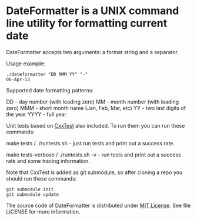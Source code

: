 # DateFormatter is a UNIX command line utility for formatting current date

DateFormatter accepts two arguments: a format string and a separator.

Usage example:

```
./dateformatter "DD MMM YY" "-"
06-Apr-13
```

Supported date formatting patterns:

DD - day number (with leading zero)
MM - month number (with leading zero)
MMM - short month name (Jan, Feb, Mar, etc)
YY - two last digits of the year
YYYY - full year

Unit tests based on [CxxTest](https://github.com/CxxTest/cxxtest) also included. To run them you can run these commands:

make tests / ./runtests.sh - just run tests and print out a success rate.

make tests-verbose / ./runtests.sh -v - run tests and print out a success rate and some tracing information.

Note that CxxTest is added as git submodule, so after cloning a repo you should run these commands:

```
git submodule init
git submodule update
```

The source code of DateFormatter is distributed under [MIT License](http://en.wikipedia.org/wiki/MIT_License). See file LICENSE for more information.